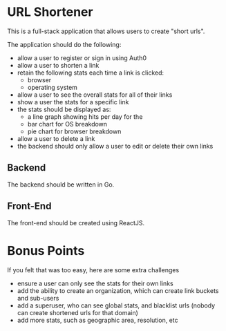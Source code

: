 URL Shortener
===========

This is a full-stack application that allows users to create "short urls".

The application should do the following:

* allow a user to register or sign in using Auth0
* allow a user to shorten a link
* retain the following stats each time a link is clicked:
  * browser
  * operating system
* allow a user to see the overall stats for all of their links
* show a user the stats for a specific link
* the stats should be displayed as:
  * a line graph showing hits per day for the
  * bar chart for OS breakdown
  * pie chart for browser breakdown
* allow a user to delete a link
* the backend should only allow a user to edit or delete their own links

## Backend

The backend should be written in Go.

## Front-End

The front-end should be created using ReactJS.

# Bonus Points

If you felt that was too easy, here are some extra challenges

* ensure a user can only see the stats for their own links
* add the ability to create an organization, which can create link buckets and sub-users
* add a superuser, who can see global stats, and blacklist urls (nobody can
  create shortened urls for that domain)
* add more stats, such as geographic area, resolution, etc

